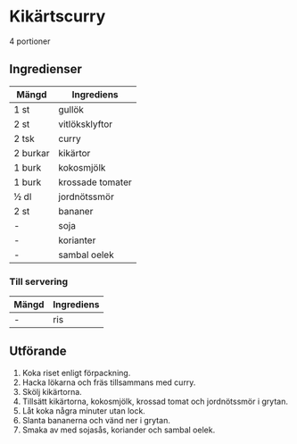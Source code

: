 # Kikärtscurry
4 portioner

## Ingredienser

Mängd|Ingrediens
------------ | -------------
1 st|gullök
2 st|vitlöksklyftor
2 tsk|curry
2 burkar|kikärtor
1 burk|kokosmjölk
1 burk|krossade tomater
½ dl|jordnötssmör
2 st|bananer
\-|soja
\-|korianter
\-|sambal oelek

### Till servering
Mängd| Ingrediens
------------ | -------------
\-|ris

## Utförande
1. Koka riset enligt förpackning.
2. Hacka lökarna och fräs tillsammans med curry.
3. Skölj kikärtorna.
4. Tillsätt kikärtorna, kokosmjölk, krossad tomat och jordnötssmör i grytan.
5. Låt koka några minuter utan lock.
6. Slanta bananerna och vänd ner i grytan.
7. Smaka av med sojasås, koriander och sambal oelek.
